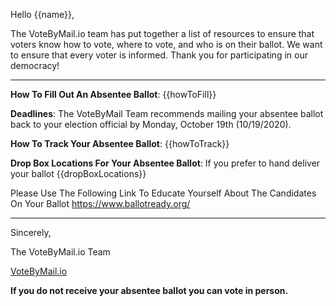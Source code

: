 Hello {{name}},

The VoteByMail.io team has put together a list of resources to ensure that voters know how to vote, where to vote, and who is on their ballot. We want to ensure that every voter is informed. Thank you for participating in our democracy!

-------------------

**How To Fill Out An Absentee Ballot**:
{{howToFill}}

**Deadlines**:
The VoteByMail Team recommends mailing your absentee ballot back to your election official by Monday, October 19th (10/19/2020).

**How To Track Your Absentee Ballot**:
{{howToTrack}}

**Drop Box Locations For Your Absentee Ballot**:
If you prefer to hand deliver your ballot
{{dropBoxLocations}}

Please Use The Following Link To Educate Yourself About The Candidates On Your Ballot
https://www.ballotready.org/

-------------------

Sincerely,

The VoteByMail.io Team

[VoteByMail.io](https://votebymail.io)

**If you do not receive your absentee ballot you can vote in person.**
